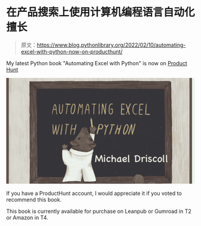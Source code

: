 # 在产品搜索上使用计算机编程语言自动化擅长

> 原文：<https://www.blog.pythonlibrary.org/2022/02/10/automating-excel-with-python-now-on-producthunt/>

My latest Python book "Automating Excel with Python" is now on [Product Hunt](https://www.producthunt.com/posts/automating-excel-with-python)

[![Automating Excel with Python](img/46213a05ec1a85aeb727d2066f6b4dde.png)](https://www.producthunt.com/posts/automating-excel-with-python)

If you have a ProductHunt account, I would appreciate it if you voted to recommend this book.

This book is currently available for purchase on Leanpub or Gumroad in T2 or Amazon in T4.